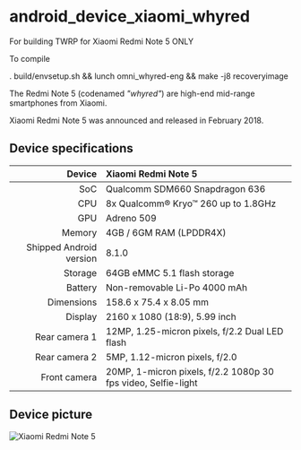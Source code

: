 # android_device_xiaomi_whyred
For building TWRP for Xiaomi Redmi Note 5 ONLY

To compile

. build/envsetup.sh && lunch omni_whyred-eng && make -j8 recoveryimage

The Redmi Note 5 (codenamed _"whyred"_) are high-end mid-range smartphones from Xiaomi.

Xiaomi Redmi Note 5 was announced and released in February 2018.

## Device specifications

| Device       | Xiaomi Redmi Note 5                             |
| -----------: | :---------------------------------------------- |
| SoC          | Qualcomm SDM660 Snapdragon 636                  |
| CPU          | 8x Qualcomm® Kryo™ 260 up to 1.8GHz             |
| GPU          | Adreno 509                                      |
| Memory       | 4GB / 6GM RAM (LPDDR4X)                         |
| Shipped Android version | 8.1.0                                |
| Storage      | 64GB eMMC 5.1 flash storage                     |
| Battery      | Non-removable Li-Po 4000 mAh                    |
| Dimensions   | 158.6 x 75.4 x 8.05 mm                          |
| Display      | 2160 x 1080 (18:9), 5.99 inch                   |
| Rear camera 1| 12MP, 1.25-micron pixels, f/2.2 Dual LED flash  |
| Rear camera 2| 5MP, 1.12-micron pixels, f/2.0                  |
| Front camera | 20MP, 1-micron pixels, f/2.2 1080p 30 fps video, Selfie-light|

## Device picture

![Xiaomi Redmi Note 5 ](https://www1-lw.xda-cdn.com/files/2018/02/Xiaomi-Redmi-Note-5-and-Redmi-Note-5-Pro-Forums-now-Open.png)

